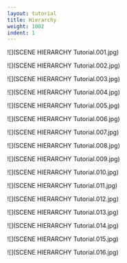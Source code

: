 ```yaml
---
layout: tutorial
title: Hierarchy
weight: 1002
indent: 1
---
```


![](SCENE HIERARCHY Tutorial.001.jpg)

![](SCENE HIERARCHY Tutorial.002.jpg)

![](SCENE HIERARCHY Tutorial.003.jpg)

![](SCENE HIERARCHY Tutorial.004.jpg)

![](SCENE HIERARCHY Tutorial.005.jpg)

![](SCENE HIERARCHY Tutorial.006.jpg)

![](SCENE HIERARCHY Tutorial.007.jpg)

![](SCENE HIERARCHY Tutorial.008.jpg)

![](SCENE HIERARCHY Tutorial.009.jpg)

![](SCENE HIERARCHY Tutorial.010.jpg)

![](SCENE HIERARCHY Tutorial.011.jpg)

![](SCENE HIERARCHY Tutorial.012.jpg)

![](SCENE HIERARCHY Tutorial.013.jpg)

![](SCENE HIERARCHY Tutorial.014.jpg)

![](SCENE HIERARCHY Tutorial.015.jpg)

![](SCENE HIERARCHY Tutorial.016.jpg)